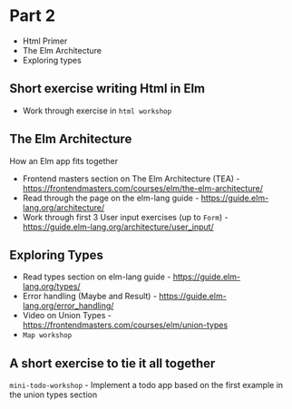 # Part 2

+ Html Primer
+ The Elm Architecture
+ Exploring types


## Short exercise writing Html in Elm

+ Work through exercise in `html workshop`


## The Elm Architecture

How an Elm app fits together

+ Frontend masters section on The Elm Architecture (TEA) - https://frontendmasters.com/courses/elm/the-elm-architecture/
+ Read through the page on the elm-lang guide - https://guide.elm-lang.org/architecture/
+ Work through first 3 User input exercises (up to `Form`) - https://guide.elm-lang.org/architecture/user_input/


## Exploring Types

+ Read types section on elm-lang guide - https://guide.elm-lang.org/types/
+ Error handling (Maybe and Result) - https://guide.elm-lang.org/error_handling/
+ Video on Union Types - https://frontendmasters.com/courses/elm/union-types
+ `Map workshop`


## A short exercise to tie it all together

`mini-todo-workshop` - Implement a todo app based on the first example in the union types section

